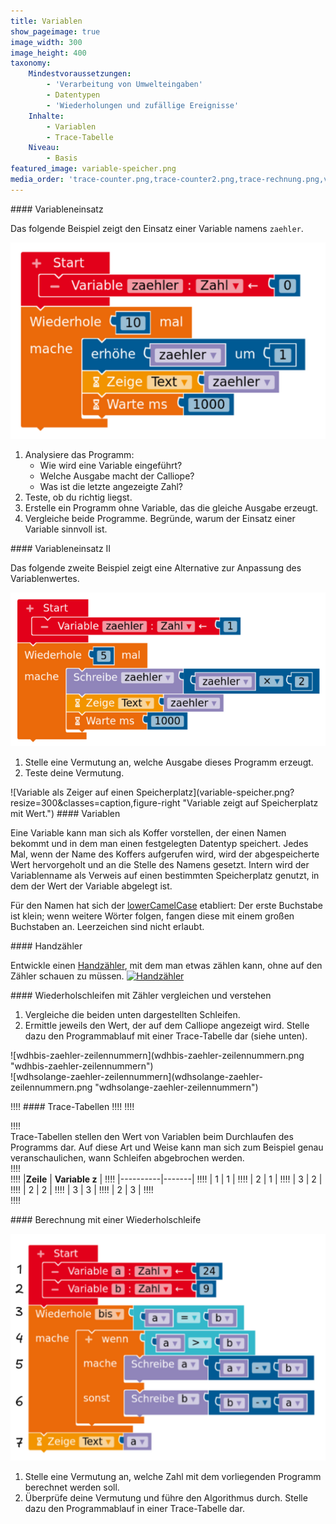 ```yaml
---
title: Variablen
show_pageimage: true
image_width: 300
image_height: 400
taxonomy:
    Mindestvoraussetzungen:
        - 'Verarbeitung von Umwelteingaben'
        - Datentypen
        - 'Wiederholungen und zufällige Ereignisse'
    Inhalte:
        - Variablen
        - Trace-Tabelle
    Niveau:
        - Basis
featured_image: variable-speicher.png
media_order: 'trace-counter.png,trace-counter2.png,trace-rechnung.png,variable-speicher.png,variablen-zaehler.png,variable-potenz.png'
---
```


<div markdown="1" class="aufgabe">
#### Variableneinsatz

Das folgende Beispiel zeigt den Einsatz einer Variable namens `zaehler`.

![Einsatz einer Variable](variablen-zaehler.png?resize=300&lightbox=1024&classes=caption "Einsatz einer Variable.")

1. Analysiere das Programm:
	- Wie wird eine Variable eingeführt?
	- Welche Ausgabe macht der Calliope?
	- Was ist die letzte angezeigte Zahl?
2. Teste, ob du richtig liegst.
3. Erstelle ein Programm ohne Variable, das die gleiche Ausgabe erzeugt.
4. Vergleiche beide Programme. Begründe, warum der Einsatz einer Variable sinnvoll ist.
</div>

<div markdown="1" class="aufgabe">
#### Variableneinsatz II

Das folgende zweite Beispiel zeigt eine Alternative zur Anpassung des Variablenwertes.

![Alternativer Variableneinsatz](variable-potenz.png?resize=300&lightbox=1024&classes=caption "Alternativer Variableneinsatz.")

1. Stelle eine Vermutung an, welche Ausgabe dieses Programm erzeugt.
2. Teste deine Vermutung.
</div>

<div markdown="1" class="notices green clearfix">
![Variable als Zeiger auf einen Speicherplatz](variable-speicher.png?resize=300&classes=caption,figure-right "Variable zeigt auf Speicherplatz mit Wert.")
#### Variablen
<p>Eine Variable kann man sich als Koffer vorstellen, der einen Namen bekommt und in dem man einen festgelegten Datentyp speichert. Jedes Mal, wenn der Name des Koffers aufgerufen wird, wird der abgespeicherte Wert hervorgeholt und an die Stelle des Namens gesetzt. Intern wird der Variablenname als Verweis auf einen bestimmten Speicherplatz genutzt, in dem der Wert der Variable abgelegt ist.</p>
<p>Für den Namen hat sich der <a href="https://de.wikipedia.org/wiki/Binnenmajuskel#Programmiersprachen">lowerCamelCase</a> etabliert: Der erste Buchstabe ist klein; wenn weitere Wörter folgen, fangen diese mit einem großen Buchstaben an. Leerzeichen sind nicht erlaubt.</p>
</div>

<div class="projekt" markdown="1">
#### Handzähler

Entwickle einen <a href="https://de.wikipedia.org/wiki/Handz%C3%A4hler?uselang=de" target="_blank">Handzähler</a>, mit dem man etwas zählen kann, ohne auf den Zähler schauen zu müssen.
<a title="Die Autorenschaft wurde nicht in einer maschinell lesbaren Form angegeben. Es wird Joho345 als Autor angenommen (basierend auf den Rechteinhaber-Angaben)., Public domain, via Wikimedia Commons" href="https://commons.wikimedia.org/wiki/File:Handz%C3%A4hler.jpg"><img width="256" alt="Handzähler" src="https://upload.wikimedia.org/wikipedia/commons/b/be/Handz%C3%A4hler.jpg?20060423101621"></a>
</div>

<div class="aufgabe" markdown="1">
#### Wiederholschleifen mit Zähler vergleichen und verstehen

1. Vergleiche die beiden unten dargestellten Schleifen.
2. Ermittle jeweils den Wert, der auf dem Calliope angezeigt wird. Stelle dazu den Programmablauf mit einer Trace-Tabelle dar (siehe unten).

<div class="flex-box" markdown="1">
<div markdown="1"> ![wdhbis-zaehler-zeilennummern](wdhbis-zaehler-zeilennummern.png "wdhbis-zaehler-zeilennummern")</div>
<div markdown="1"> ![wdhsolange-zaehler-zeilennummern](wdhsolange-zaehler-zeilennummern.png "wdhsolange-zaehler-zeilennummern")</div>
</div>
</div>

!!!! #### Trace-Tabellen
!!!!
!!!! <div markdown="1" class="flex-box">
!!!! <div markdown="1"> Trace-Tabellen stellen den Wert von Variablen beim Durchlaufen des Programms dar. Auf diese Art und Weise kann man sich zum Beispiel genau veranschaulichen, wann Schleifen abgebrochen werden.</div>
!!!! <div markdown="1">
!!!!  |**Zeile** | **Variable z** |
!!!!  |----------|-------|
!!!!  |   1   |  1  |
!!!!  |   2    |   1   |
!!!!  |   3      |   2   |
!!!!  |   2      |   2   |
!!!!  |   3      |   3   |
!!!!  |   2      |   3   |
!!!! </div>
!!!! </div>

<div class="aufgabe" markdown="1">
#### Berechnung mit einer Wiederholschleife

![trace-rechnung](trace-rechnung-zeilennummern.png?lightbox=1024&resize=500&classes=caption "Algorithmus zur Berechnung einer bestimmten Zahl.")

1. Stelle eine Vermutung an, welche Zahl mit dem vorliegenden Programm berechnet werden soll.
2. Überprüfe deine Vermutung und führe den Algorithmus durch. Stelle dazu den Programmablauf in einer Trace-Tabelle dar.

</div>